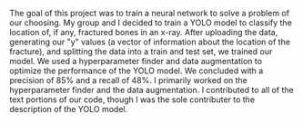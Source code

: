 The goal of this project was to train a neural network to solve a problem of our choosing. My group and I decided to train a YOLO model to classify the location of, if any, fractured bones in an x-ray. After uploading the data, generating our "y" values (a vector of information about the location of the fracture), and splitting the data into a train and test set, we trained our model. We used a hyperparameter finder and data augmentation to optimize the performance of the YOLO model. We concluded with a precision of 85% and a recall of 48%. I primarily worked on the hyperparameter finder and the data augmentation. I contributed to all of the text portions of our code, though I was the sole contributer to the description of the YOLO model.  
